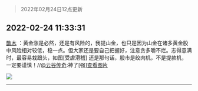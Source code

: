 > 2022年02月24日12点更新
<link rel="stylesheet" href="https://cdn.jsdelivr.net/gh/taotie6/sampleJSON@main/css/photo_show.css">
<meta name="referrer" content="no-referrer" />


 ## 2022-02-24 11:33:31 

 [㪚木](https://www.coolapk.com/feed/33783749?shareKey=YmYyNGQ1ZDVkNjEyNjIxNzAzNDE~) ：黄金涨是必然，还是有风险的，我提山金，也只是因为山金在诸多黄金股中风险相对较低，稳一点。但大家还是要自己把握好，注意贪多嚼不烂。志得意满时，最容易栽跟头，如图[受虐滑稽]
还是那句话，股市是绞肉机，不是提款机，一定要谨慎！//<a class="feed-link-uname" href="/u/云谷传奇">@云谷传奇</a>:神了[强]<a class="feed-forward-pic" href="http://image.coolapk.com/feed/2022/0224/11/1074807_ae2bd2ac_1895_2477_864@1080x2400.jpeg">查看图片</a> 

<div class="album">
<img class="img-item" src="http://image.coolapk.com/feed/2020/0606/14/1081091_72c5572f_5630_6593@320x180.gif" />
</div>

 ------- 

